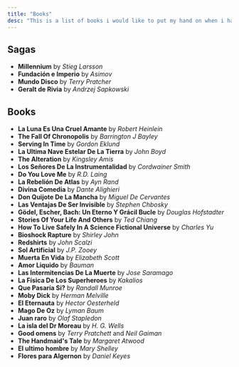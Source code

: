 ```yaml
---
title: "Books"
desc: "This is a list of books i would like to put my hand on when i have the time"
---
```

## Sagas
* **Millennium** by *Stieg Larsson*
* **Fundación e Imperio** by *Asimov*
* **Mundo Disco** by *Terry Pratcher*
* **Geralt de Rivia** by *Andrzej Sapkowski*

## Books
* **La Luna Es Una Cruel Amante** by *Robert Heinlein*
* **The Fall Of Chronopolis** by *Barrington J Bayley*
* **Serving In Time** by *Gordon Eklund*
* **La Ultima Nave Estelar De La Tierra** by *John Boyd*
* **The Alteration** by *Kingsley Amis*
* **Los Señores De La Instrumentalidad** by *Cordwainer Smith*
* **Do You Love Me** by *R.D. Laing*
* **La Rebelión De Atlas** by *Ayn Rand*
* **Divina Comedia** by *Dante Alighieri*
* **Don Quijote De La Mancha** by *Miguel De Cervantes*
* **Las Ventajas De Ser Invisible** by *Stephen Chbosky*
* **Gödel, Escher, Bach: Un Eterno Y Grácil Bucle** by *Douglas Hofstadter*
* **Stories Of Your Life And Others** by *Ted Chiang*
* **How To Live Safely In A Science Fictional Universe** by *Charles Yu*
* **Bioshock Rapture** by *Shirley John*
* **Redshirts** by *John Scalzi*
* **Sol Artificial** by *J.P. Zooey*
* **Muerta En Vida** by *Elizabeth Scott*
* **Amor Liquido** by *Bauman*
* **Las Intermitencias De La Muerte** by *Jose Saramago*
* **La Física De Los Superheroes** by *Kakalios*
* **Que Pasaría Si?** by *Randall Munroe*
* **Moby Dick** by *Herman Melville*
* **El Eternauta** by *Hector Oesterheld*
* **Mago De Oz** by *Lyman Baum*
* **Juan raro** by *Olaf Stapledon*
* **La isla del Dr Moreau** by *H. G. Wells*
* **Good omens** by *Terry Pratchett* and *Neil Gaiman*
* **The Handmaid's Tale** by *Margaret Atwood*
* **El ultimo hombre** by *Mary Shelley*
* **Flores para Algernon** by *Daniel Keyes*
